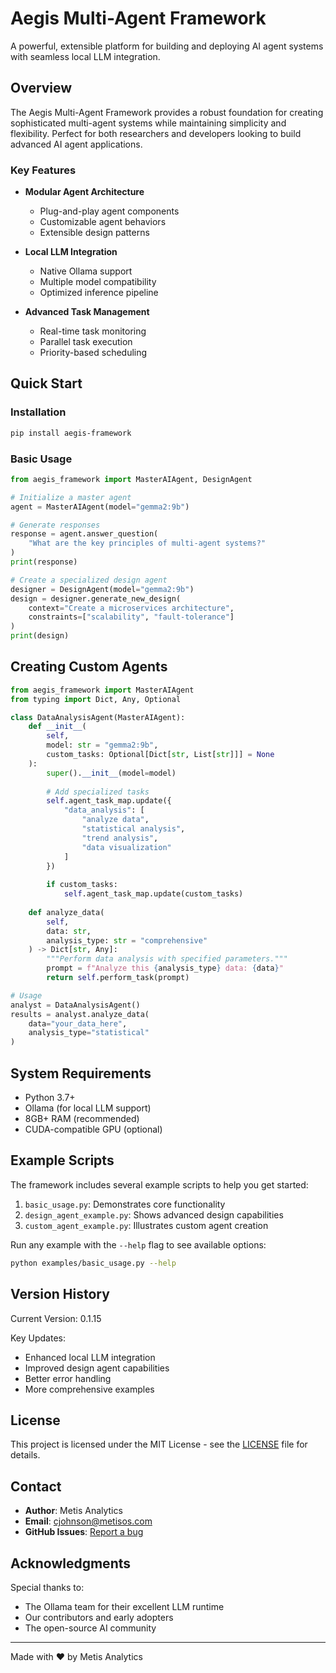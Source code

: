 # Aegis Multi-Agent Framework

A powerful, extensible platform for building and deploying AI agent systems with seamless local LLM integration.

## Overview

The Aegis Multi-Agent Framework provides a robust foundation for creating sophisticated multi-agent systems while maintaining simplicity and flexibility. Perfect for both researchers and developers looking to build advanced AI agent applications.

### Key Features

- **Modular Agent Architecture**
  - Plug-and-play agent components
  - Customizable agent behaviors
  - Extensible design patterns

- **Local LLM Integration**
  - Native Ollama support
  - Multiple model compatibility
  - Optimized inference pipeline

- **Advanced Task Management**
  - Real-time task monitoring
  - Parallel task execution
  - Priority-based scheduling

## Quick Start

### Installation

```bash
pip install aegis-framework
```

### Basic Usage

```python
from aegis_framework import MasterAIAgent, DesignAgent

# Initialize a master agent
agent = MasterAIAgent(model="gemma2:9b")

# Generate responses
response = agent.answer_question(
    "What are the key principles of multi-agent systems?"
)
print(response)

# Create a specialized design agent
designer = DesignAgent(model="gemma2:9b")
design = designer.generate_new_design(
    context="Create a microservices architecture",
    constraints=["scalability", "fault-tolerance"]
)
print(design)
```

## Creating Custom Agents

```python
from aegis_framework import MasterAIAgent
from typing import Dict, Any, Optional

class DataAnalysisAgent(MasterAIAgent):
    def __init__(
        self,
        model: str = "gemma2:9b",
        custom_tasks: Optional[Dict[str, List[str]]] = None
    ):
        super().__init__(model=model)
        
        # Add specialized tasks
        self.agent_task_map.update({
            "data_analysis": [
                "analyze data",
                "statistical analysis",
                "trend analysis",
                "data visualization"
            ]
        })
        
        if custom_tasks:
            self.agent_task_map.update(custom_tasks)
    
    def analyze_data(
        self,
        data: str,
        analysis_type: str = "comprehensive"
    ) -> Dict[str, Any]:
        """Perform data analysis with specified parameters."""
        prompt = f"Analyze this {analysis_type} data: {data}"
        return self.perform_task(prompt)

# Usage
analyst = DataAnalysisAgent()
results = analyst.analyze_data(
    data="your_data_here",
    analysis_type="statistical"
)
```

## System Requirements

- Python 3.7+
- Ollama (for local LLM support)
- 8GB+ RAM (recommended)
- CUDA-compatible GPU (optional)

## Example Scripts

The framework includes several example scripts to help you get started:

1. `basic_usage.py`: Demonstrates core functionality
2. `design_agent_example.py`: Shows advanced design capabilities
3. `custom_agent_example.py`: Illustrates custom agent creation

Run any example with the `--help` flag to see available options:
```bash
python examples/basic_usage.py --help
```

## Version History

Current Version: 0.1.15

Key Updates:
- Enhanced local LLM integration
- Improved design agent capabilities
- Better error handling
- More comprehensive examples

## License

This project is licensed under the MIT License - see the [LICENSE](LICENSE) file for details.

## Contact

- **Author**: Metis Analytics
- **Email**: cjohnson@metisos.com
- **GitHub Issues**: [Report a bug](https://github.com/metisos/aegis_framework/issues)

## Acknowledgments

Special thanks to:
- The Ollama team for their excellent LLM runtime
- Our contributors and early adopters
- The open-source AI community

---

Made with ❤️ by Metis Analytics
